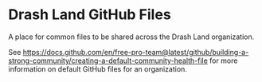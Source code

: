 # Drash Land GitHub Files

A place for common files to be shared across the Drash Land organization.

See https://docs.github.com/en/free-pro-team@latest/github/building-a-strong-community/creating-a-default-community-health-file for more information on default GitHub files for an organization.
